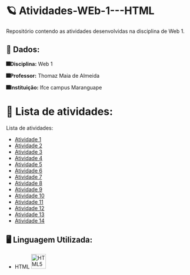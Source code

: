 # 🪐 Atividades-WEb-1---HTML

Repositório contendo as atividades desenvolvidas na disciplina de Web 1.

## 📌 Dados:

**🎆Disciplina:** Web 1

**🎆Professor:** Thomaz Maia de Almeida

**🎆Instituição:** Ifce campus Maranguape


# 🌌​ Lista de atividades:

Lista de atividades:
- [Atividade 1](https://github.com/hosanasoares/Atividades-WEB-I---HTML/blob/main/atividades/atividade1.html)
- [Atividade 2](https://github.com/hosanasoares/Atividades-WEB-I---HTML/blob/main/atividades/atividade2.html)
- [Atividade 3](https://github.com/hosanasoares/Atividades-WEB-I---HTML/blob/main/atividades/atividade3.html)
- [Atividade 4](https://github.com/hosanasoares/Atividades-WEB-I---HTML/blob/main/atividades/atividade4.html)
- [Atividade 5](https://github.com/hosanasoares/Atividades-WEB-I---HTML/blob/main/atividades/atividade5.html)
- [Atividade 6](https://github.com/hosanasoares/Atividades-WEB-I---HTML/blob/main/atividades/atividade6.html)
- [Atividade 7](https://github.com/hosanasoares/Atividades-WEB-I---HTML/blob/main/atividades/atividade7.html)
- [Atividade 8](https://github.com/hosanasoares/Atividades-WEB-I---HTML/blob/main/atividades/atividade8.html)
- [Atividade 9](https://github.com/hosanasoares/Atividades-WEB-I---HTML/blob/main/atividades/atividade9.html)
- [Atividade 10](https://github.com/hosanasoares/Atividades-WEB-I---HTML/blob/main/atividades/atividade10.html)
- [Atividade 11](https://github.com/hosanasoares/Atividades-WEB-I---HTML/blob/main/atividades/atividade11.html)
- [Atividade 12](https://github.com/hosanasoares/Atividades-WEB-I---HTML/blob/main/atividades/atividade12.HTML)
- [Atividade 13]()
- [Atividade 14](https://github.com/hosanasoares/Atividades-WEB-I---HTML/blob/main/atividades/atividade14.html)

## 🖥️​ Linguagem Utilizada:
- HTML
  <img src="https://icongr.am/devicon/html5-original.svg?size=128&color=currentColor" width="40" height="40" alt="HTML5 Icon"> 
